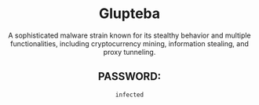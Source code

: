 <div align="center">

# Glupteba

A sophisticated malware strain known for its stealthy behavior and multiple functionalities, including cryptocurrency mining, information stealing, and proxy tunneling.

## PASSWORD:

```
infected
```

</div>
